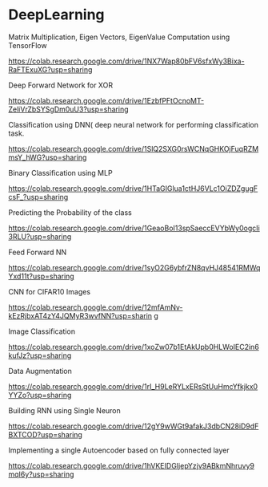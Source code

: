# DeepLearning

Matrix Multiplication, Eigen Vectors, EigenValue Computation using TensorFlow

https://colab.research.google.com/drive/1NX7Wap80bFV6sfxWy3Bixa-RaFTExuXG?usp=sharing

Deep Forward Network for XOR

https://colab.research.google.com/drive/1EzbfPFtOcnoMT-ZeliVrZbSYSgDm0uU3?usp=sharing

Classification using DNN( deep neural network for performing classification task.

https://colab.research.google.com/drive/1SlQ2SXG0rsWCNqGHKOjFuqRZMmsY_hWG?usp=sharing

Binary Classification using MLP

https://colab.research.google.com/drive/1HTaGIGlua1ctHJ6VLc1OiZDZgugFcsF_?usp=sharing

Predicting the Probability of the class

https://colab.research.google.com/drive/1GeaoBoI13spSaeccEVYbWy0ogcIi3RLU?usp=sharing

Feed Forward NN

https://colab.research.google.com/drive/1syO2G6ybfrZN8qvHJ48541RMWqYxd11t?usp=sharing

CNN for CIFAR10 Images

https://colab.research.google.com/drive/12mfAmNv-kEzRjbxAT4zY4JQMyR3wvfNN?usp=sharin
g

Image Classification

https://colab.research.google.com/drive/1xoZw07b1EtAkUpb0HLWoIEC2in6kufJz?usp=sharing

Data Augmentation


https://colab.research.google.com/drive/1rI_H9LeRYLxERsStUuHmcYfkjkx0YYZo?usp=sharing

Building RNN using Single Neuron

https://colab.research.google.com/drive/12gY9wWGt9afakJ3dbCN28iD9dFBXTCOD?usp=sharing

 Implementing a single Autoencoder  based on fully connected layer

https://colab.research.google.com/drive/1hVKEIDGIjepYzjv9ABkmNhruvy9mqI6y?usp=sharing

